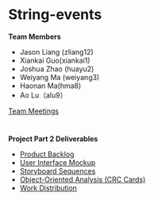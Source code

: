 # String-events
**Team Members**
* Jason Liang (zliang12)
* Xiankai Guo(xiankai1)
* Joshua Zhao (huayu2) 
* Weiyang Ma (weiyang3) 
* Haonan Ma(hma8) 
* Ao Lu（alu9）

[Team Meetings](https://github.com/CMPUT301F25String/String-events/wiki/Team-Meetings)


#
**Project Part 2 Deliverables**
* [Product Backlog](https://github.com/CMPUT301F25String/String-events/wiki/Product-Backlog)
* [User Interface Mockup](https://github.com/CMPUT301F25String/String-events/wiki/User-Interface-Mockup)
* [Storyboard Sequences](https://github.com/CMPUT301F25String/String-events/wiki/Storyboard-Sequences)
* [Object-Oriented Analysis (CRC Cards)](https://github.com/CMPUT301F25String/String-events/wiki/Object%E2%80%90Oriented-Analysis-(CRC-Cards))
* [Work Distribution](https://github.com/CMPUT301F25String/String-events/wiki/Project-Part-2-Work-Distribution)
